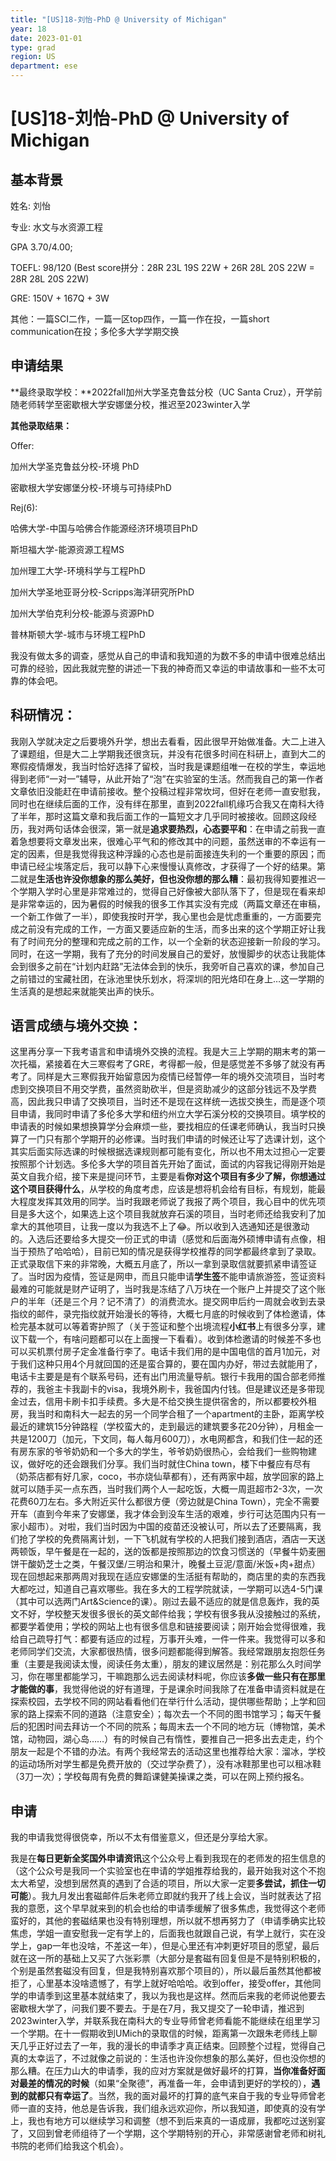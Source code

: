 ```yaml
---
title: "[US]18-刘怡-PhD @ University of Michigan"
year: 18
date: 2023-01-01
type: grad
region: US
department: ese
---
```


# [US]18-刘怡-PhD @ University of Michigan

## 基本背景

姓名: 刘怡

专业: 水文与水资源工程

GPA 3.70/4.00;

TOEFL: 98/120 (Best score拼分：28R 23L 19S 22W + 26R 28L 20S 22W = 28R 28L 20S 22W)

GRE: 150V + 167Q + 3W

其他：一篇SCI二作，一篇一区top四作，一篇一作在投，一篇short communication在投；多伦多大学学期交换

## 申请结果

**最终录取学校：**2022fall加州大学圣克鲁兹分校（UC Santa Cruz），开学前随老师转学至密歇根大学安娜堡分校，推迟至2023winter入学

**其他录取结果：**

Offer:

加州大学圣克鲁兹分校-环境 PhD

密歇根大学安娜堡分校-环境与可持续PhD

Rej(6):

哈佛大学-中国与哈佛合作能源经济环境项目PhD

斯坦福大学-能源资源工程MS

加州理工大学-环境科学与工程PhD

加州大学圣地亚哥分校-Scripps海洋研究所PhD

加州大学伯克利分校-能源与资源PhD

普林斯顿大学-城市与环境工程PhD

我没有做太多的调查，感觉从自己的申请和我知道的为数不多的申请中很难总结出可靠的经验，因此我就完整的讲述一下我的神奇而又幸运的申请故事和一些不太可靠的体会吧。

## 科研情况：

我刚入学就决定之后要境外升学，想出去看看，因此很早开始做准备。大二上进入了课题组，但是大二上学期我还很贪玩，并没有花很多时间在科研上，直到大二的寒假疫情爆发，我当时恰好选择了留校，当时我是课题组唯一在校的学生，幸运地得到老师“一对一”辅导，从此开始了“泡”在实验室的生活。然而我自己的第一作者文章依旧没能赶在申请前接收。整个投稿过程非常坎坷，但好在老师一直安慰我，同时也在继续后面的工作，没有绊在那里，直到2022fall机缘巧合我又在南科大待了半年，那时这篇文章和我后面工作的一篇短文才几乎同时被接收。回顾这段经历，我对两句话体会很深，第一就是**追求要热烈，心态要平和**：在申请之前我一直着急想要将文章发出来，很难心平气和的修改其中的问题，虽然送审的不幸运有一定的因素，但是我觉得我这种浮躁的心态也是前面接连失利的一个重要的原因；而申请已经尘埃落定后，我可以静下心来慢慢认真修改，才获得了一个好的结果。第二就是**生活也许没你想象的那么美好，但也没你想的那么糟**：最初我得知要推迟一个学期入学时心里是非常难过的，觉得自己好像被大部队落下了，但是现在看来却是非常幸运的，因为暑假的时候我的很多工作其实没有完成（两篇文章还在审稿，一个新工作做了一半），即使我按时开学，我心里也会是忧虑重重的，一方面要完成之前没有完成的工作，一方面又要适应新的生活，而多出来的这个学期正好让我有了时间充分的整理和完成之前的工作，以一个全新的状态迎接新一阶段的学习。同时，在这一学期，我有了充分的时间发展自己的爱好，放慢脚步的状态让我能体会到很多之前在“计划内赶路”无法体会到的快乐，我旁听自己喜欢的课，参加自己之前错过的宝藏社团，在泳池里快乐划水，将深圳的阳光烙印在身上…这一学期的生活真的是想起来就能笑出声的快乐。

## 语言成绩与境外交换：

这里再分享一下我考语言和申请境外交换的流程。我是大三上学期的期末考的第一次托福，紧接着在大三寒假考了GRE，考得都一般，但是感觉差不多够了就没有再考了。同样是大三寒假我开始留意因为疫情已经暂停一年的境外交流项目，当时考虑到交换项目不用交学费，虽然资助砍半，但是资助减少的这部分钱远不及学费高，因此我只申请了交换项目，当时还不是现在这样统一选拔交换生，而是逐个项目申请，我同时申请了多伦多大学和纽约州立大学石溪分校的交换项目。填学校的申请表的时候如果想换算学分会麻烦一些，要找相应的任课老师确认，我当时只换算了一门只有那个学期开的必修课。当时我们申请的时候还让写了选课计划，这个其实后面实际选课的时候根据选课规则都可能有变化，所以也不用太过担心一定要按照那个计划选。多伦多大学的项目首先开始了面试，面试的内容我记得刚开始是英文自我介绍，接下来是提问环节，主要是看**你对这个项目有多少了解，你想通过这个项目获得什么**，从学校的角度考虑，应该是想将机会给有目标，有规划，能最大程度发挥其效用的同学。当时我跟老师说了我报了两个项目，我心目中的优先项目是多大这个，如果选上这个项目我就放弃石溪的项目，当时老师还给我安利了加拿大的其他项目，让我一度以为我选不上了😂。所以收到入选通知还是很激动的。入选后还要给多大提交一份正式的申请（感觉和后面海外硕博申请有点像，相当于预热了哈哈哈），目前已知的情况是获得学校推荐的同学都最终拿到了录取。正式录取信下来的非常晚，大概五月底了，所以一拿到录取信就要抓紧申请签证了。当时因为疫情，签证是网申，而且只能申请**学生签**不能申请旅游签，签证资料最难的可能就是财产证明了，当时我是冻结了八万块在一个账户上并提交了这个账户的半年（还是三个月？记不清了）的消费流水。提交网申后约一周就会收到去录指纹的邮件，录完指纹就开始漫长的等待，大概七月底的时候收到了体检邀请，体检完基本就可以等着寄护照了（关于签证和整个出境流程**小红书**上有很多分享，建议下载一个，有啥问题都可以在上面搜一下看看）。收到体检邀请的时候差不多也可以买机票付房子定金准备行李了。电话卡我们用的是中国电信的首月1加元，对于我们这种只用4个月就回国的还是蛮合算的，要在国内办好，带过去就能用了，电话卡主要是是有个联系号码，还有出门用流量导航。银行卡我用的国合部老师推荐的，我爸主卡我副卡的visa，我境外刷卡，我爸国内付钱。但是建议还是多带现金过去，信用卡刷卡扣手续费。多大是不给交换生提供宿舍的，所以都要校外租房，我当时和南科大一起去的另一个同学合租了一个apartment的主卧，距离学校最近的建筑15分钟路程（学校蛮大的，走到最远的建筑要多花20分钟），月租金一共是1200刀（加元，下文同，每人每月600刀），水电网都含，和我们住一起的还有房东家的爷爷奶奶和一个多大的学生，爷爷奶奶很热心，会给我们一些购物建议，做好吃的还会跟我们分享。我们当时就住China town，楼下中餐应有尽有（奶茶店都有好几家，coco，书亦烧仙草都有），还有两家中超，放学回家的路上就可以随手买一点东西，当时我们两个人一起吃饭，大概一周逛超市2-3次，一次花费60刀左右。多大附近买什么都很方便（旁边就是China Town），完全不需要开车（直到今年来了安娜堡，我才体会到没车生活的艰难，步行可达范围内只有一家小超市）。对啦，我们当时因为中国的疫苗还没被认可，所以去了还要隔离，我们抢了学校的免费隔离计划，一下飞机就有学校的人把我们接到酒店，酒店一天送两顿饭，早午餐是在一起的，送的饭都是按照那边的饮食习惯送的（早餐牛奶麦圈饼干酸奶芝士之类，午餐汉堡/三明治和果汁，晚餐土豆泥/意面/米饭+肉+甜点）现在回想起来那两周对我现在适应安娜堡的生活挺有帮助的，商店里的卖的东西我大都吃过，知道自己喜欢哪些。我在多大的工程学院就读，一学期可以选4-5门课（其中可以选两门Art&Science的课）。刚过去最不适应的就是信息轰炸，我的英文不好，学校整天发很多很长的英文邮件给我；学校有很多我从没接触过的系统，都要学着使用；学校的网站上也有很多信息和链接要阅读；刚开始会觉得很难，我给自己疏导打气：都要有适应的过程，万事开头难，一件一件来。我觉得可以多和老师同学们交流，大家都很热情，很多问题都能得到解答。我经常跟朋友抱怨任务重（主要是我阅读太慢，阅读任务太重），朋友的建议居然是：别花那么久时间学习，你在哪里都能学习，干嘛跑那么远去阅读材料呢，你应该**多做一些只有在那里才能做的事**，我觉得他说的好有道理，于是课余时间我除了在准备申请资料就是在探索校园，去学校不同的网站看看他们在举行什么活动，提供哪些帮助；上学和回家的路上探索不同的道路（注意安全）；每次去一个不同的图书馆学习；每天午餐后的犯困时间去拜访一个不同的院系；每周末去一个不同的地方玩（博物馆，美术馆，动物园，湖心岛……）有的时候自己有惰性，要推自己一把多出去走走，约个朋友一起是个不错的办法。有两个我经常去的活动这里也推荐给大家：溜冰，学校的运动场所对学生都是免费开放的（交过学杂费了），没有冰鞋那里也可以租冰鞋（3刀一次）；学校每周有免费的舞蹈课健美操课之类，可以在网上预约报名。

## 申请

我的申请我觉得很侥幸，所以不太有借鉴意义，但还是分享给大家。

我是在**每日更新全奖国外申请资讯**这个公众号上看到我现在的老师发的招生信息的（这个公众号是我同一个实验室也在申请的学姐推荐给我的，最开始我对这个不抱太大希望，没想到居然真的遇到了合适的项目，所以大家一定要**多尝试，抓住一切可能**）。我九月发出套磁邮件后朱老师立即就约我开了线上会议，当时就表达了招我的意愿，这个早早就来到的机会也给的申请季缓解了很多焦虑，我觉得这个老师蛮好的，其他的套磁结果也没有特别理想，所以就不想再努力了（申请季确实比较焦虑，学姐一直安慰我一定有学上的，后面我也就跟自己说，有学上就行，实在没学上，gap一年也没啥，不差这一年），但是心里还有冲刺更好项目的愿望，最后就在这一所的基础上又买了六张彩票（大部分是套磁有回复但是不是特别积极的，个别是虽然套磁没有回复，但是我特别喜欢那个项目的），所以最后虽然其他都被拒了，心里基本没啥遗憾了，有学上就好哈哈哈。收到offer，接受offer，其他同学的申请季到这里基本就结束了，我以为我也是这样。然而后来我的老师说他要去密歇根大学了，问我们要不要去。于是在7月，我又提交了一轮申请，推迟到2023winter入学，并联系我在南科大的专业导师曾老师看能不能继续在组里学习一个学期。在十一假期收到UMich的录取信的时候，距离第一次跟朱老师线上聊天几乎正好过去了一年，我的漫长的申请季才真正结束。回顾整个过程，觉得自己真的太幸运了，不过就像之前说的：生活也许没你想象的那么美好，但也没你想的那么糟。在压力山大的申请季，我的应对方案就是做好最坏的打算，**当你准备好面对最差的情况的时候**（如果“全聚德”，再准备一年，会申请到更好的学校的），**遇到的就都只有幸运了**。当然，我的面对最坏的打算的底气来自于我的专业导师曾老师一直的支持，他总是告诉我，我们组永远欢迎你，所以我知道，即使真的没有学上，我也有地方可以继续学习和调整（想不到后来真的一语成扉，我都吃过送别宴了，又回到曾老师组待了一个学期，这个学期特别的开心，非常感谢曾老师和树礼书院的老师们给我这个机会）。
